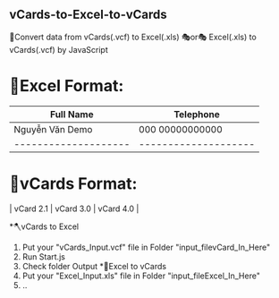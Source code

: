 ## vCards-to-Excel-to-vCards
🎈Convert data from vCards(.vcf) to Excel(.xls) 🎭or🎭 Excel(.xls) to vCards(.vcf) by JavaScript

# 📕Excel Format:
| Full Name       | Telephone      |               
| --------------- | ---------------|
| Nguyễn Văn Demo | 000 00000000000|
| -------------------- | --------------------|

# 📙vCards Format:
| vCard 2.1 | vCard 3.0 | vCard 4.0   |

*🪓vCards to Excel
1. Put your "vCards_Input.vcf" file in Folder "input_filevCard_In_Here"
2. Run Start.js
3. Check folder Output
*🔨Excel to vCards
1. Put your "Excel_Input.xls" file in Folder "input_fileExcel_In_Here"
2. ..